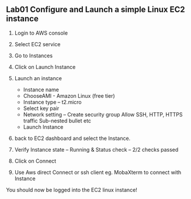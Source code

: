 ## Lab01 Configure and Launch a simple Linux EC2 instance

1.	Login to AWS console
2.	Select EC2 service
3.	Go to Instances
4.	Click on Launch Instance
5.	Launch an instance
	*	Instance name
	*	ChooseAMI - Amazon Linux (free tier)
	*	Instance type – t2.micro
	*	Select key pair
	*	Network setting – Create security group
			Allow SSH, HTTP, HTTPS traffic
			Sub-nested bullet etc
	*	Launch Instance
		
6.	back to EC2 dashboard and select the Instance.
7.	Verify Instance state – Running & Status check – 2/2 checks passed
8.	Click on Connect
9.	Use Aws direct Connect or ssh client eg. MobaXterm to connect with Instance

You should now be logged into the EC2 linux instance!

